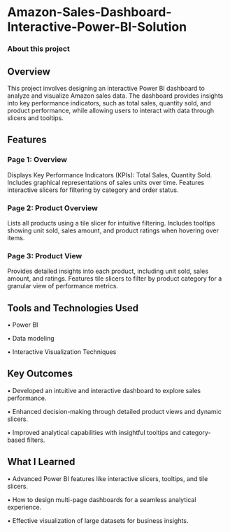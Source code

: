# Amazon-Sales-Dashboard-Interactive-Power-BI-Solution

### About this project

 
## Overview
This project involves designing an interactive Power BI dashboard to analyze and visualize Amazon sales data. The dashboard provides insights into key performance indicators, such as total sales, quantity sold, and product performance, while allowing users to interact with data through slicers and tooltips.

 

 
## Features
### Page 1: Overview

Displays Key Performance Indicators (KPIs): Total Sales, Quantity Sold.
Includes graphical representations of sales units over time.
Features interactive slicers for filtering by category and order status.
### Page 2: Product Overview

Lists all products using a tile slicer for intuitive filtering.
Includes tooltips showing unit sold, sales amount, and product ratings when hovering over items.
### Page 3: Product View

Provides detailed insights into each product, including unit sold, sales amount, and ratings.
Features tile slicers to filter by product category for a granular view of performance metrics.
 

 
## Tools and Technologies Used
• Power BI

• Data modeling

• Interactive Visualization Techniques
 

 
## Key Outcomes
• Developed an intuitive and interactive dashboard to explore sales performance.

• Enhanced decision-making through detailed product views and dynamic slicers.

• Improved analytical capabilities with insightful tooltips and category-based filters.
 

 
## What I Learned
• Advanced Power BI features like interactive slicers, tooltips, and tile slicers.

• How to design multi-page dashboards for a seamless analytical experience.

• Effective visualization of large datasets for business insights.
 
